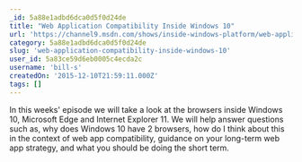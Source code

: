 ```yaml
---
_id: 5a88e1adbd6dca0d5f0d24de
title: "Web Application Compatibility Inside Windows 10"
url: 'https://channel9.msdn.com/shows/inside-windows-platform/web-application-compatibility-inside-windows-10'
category: 5a88e1adbd6dca0d5f0d24de
slug: 'web-application-compatibility-inside-windows-10'
user_id: 5a83ce59d6eb0005c4ecda2c
username: 'bill-s'
createdOn: '2015-12-10T21:59:11.000Z'
tags: []
---
```


In this weeks' episode we will take a look at the browsers inside Windows 10, Microsoft Edge and Internet Explorer 11. We will help answer questions such as, why does Windows 10  have 2 browsers, how do I think about this in the context of web app compatibility, guidance on your long-term web app strategy, and what you should be doing the short term.
